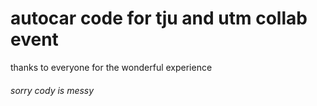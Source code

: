 # autocar code for tju and utm collab event 
thanks to everyone for the wonderful experience















###### sorry cody is messy
